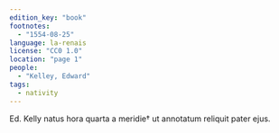```yaml
---
edition_key: "book"
footnotes:
  - "1554-08-25"
language: la-renais
license: "CC0 1.0"
location: "page 1"
people:
  - "Kelley, Edward"
tags:
  - nativity
---
```

Ed. Kelly natus hora quarta a meridie† ut annotatum
reliquit pater ejus.
